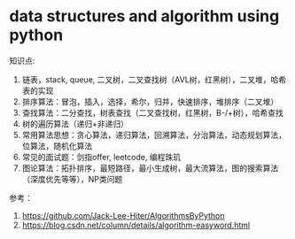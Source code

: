 data structures and algorithm using python
===============

知识点:
1. 链表，stack, queue, 二叉树，二叉查找树（AVL树，红黑树），二叉堆，哈希表的实现
2. 排序算法：冒泡，插入，选择，希尔，归并，快速排序，堆排序（二叉堆）
3. 查找算法：二分查找，树表查找（二叉查找树，红黑树，B-/+树），哈希查找
4. 树的遍历算法（递归+非递归）
5. 常用算法思想：贪心算法，递归算法，回溯算法，分治算法，动态规划算法，位算法，随机化算法
6. 常见的面试题：剑指offer, leetcode, 编程珠玑
7. 图论算法：拓扑排序，最短路径，最小生成树，最大流算法，图的搜索算法（深度优先等等），NP类问题

参考：
1. https://github.com/Jack-Lee-Hiter/AlgorithmsByPython
2. https://blog.csdn.net/column/details/algorithm-easyword.html


